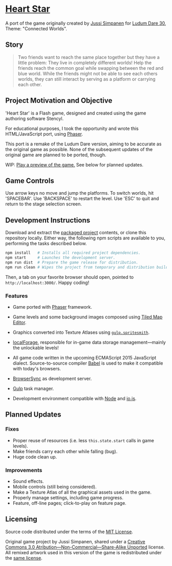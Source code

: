 [Heart Star][demo]
===============================================================================

A port of the game originally created by [Jussi Simpanen][advi] for [Ludum Dare
30][ld-g], Theme: "Connected Worlds".


Story
-------------------------------------------------------------------------------

>   Two friends want to reach the same place together but they have a little
>   problem: They live in completely different worlds! Help the friends reach
>   the common goal while swapping between the red and blue world. While the
>   friends might not be able to see each others worlds, they can still
>   interact by serving as a platform or carrying each other.


Project Motivation and Objective
-------------------------------------------------------------------------------

'Heart Star' is a Flash game, designed and created using the game authoring
software Stencyl.

For educational purposes, I took the opportunity and wrote this HTML/JavaScript
port, using [Phaser][phsr].

This port is a remake of the Ludum Dare version, aiming to be accurate as the
original game as possible. None of the subsequent updates of the original game
are planned to be ported, though.

WIP: [Play a preview of the game.][demo] See below for planned updates.


Game Controls
-------------------------------------------------------------------------------

Use arrow keys no move and jump the platforms. To switch worlds, hit
'SPACEBAR'. Use 'BACKSPACE' to restart the level. Use 'ESC' to quit and return
to the stage selection screen.


Development Instructions
-------------------------------------------------------------------------------

Download and extract the [packaged project][dwld] contents, or clone this
repository locally. Either way, the following npm scripts are available to you,
performing the tasks described below.

```sh
npm install   # Installs all required project dependencies.
npm start     # Launches the development server.
npm run dist  # Prepare the game release for distribution.
npm run clean # Wipes the project from temporary and distribution build files.
```

Then, a tab on your favorite browser should open, pointed to
`http://localhost:3000/`. Happy coding!


### Features ##################################################################

*   Game ported with [Phaser][phsr] framework.

*   Game levels and some background images composed using [Tiled Map
    Editor][tild].

*   Graphics converted into Texture Atlases using [`gulp.spritesmith`][gsps].

*   [localForage][lfor], responsible for in-game data storage management—mainly
    the unlockable levels!

*   All game code written in the upcoming ECMAScript 2015 JavaScript dialect.
    Source-to-source compiler [Babel][babl] is used to make it compatible with
    today's browsers.

*   [BrowserSync][bsnc] as development server.

*   [Gulp][gulp] task manager.

*   Development environment compatible with [Node][node] and [io.js][iojs].


Planned Updates
-------------------------------------------------------------------------------

### Fixes #####################################################################

*   Proper reuse of resources (i.e. less `this.state.start` calls in game 
    levels).
*   Make friends carry each other while falling (bug).
*   Huge code clean up.

### Improvements ##############################################################

*   Sound effects.
*   Mobile controls (still being considered).
*   Make a Texture Atlas of all the graphical assets used in the game.
*   Properly manage settings, including game progress.
*   Feature, off-line pages; click-to-play on feature page.


Licensing
-------------------------------------------------------------------------------

Source code distributed under the terms of the [MIT License][mitl].

Original game project by Jussi Simpanen, shared under a [Creative Commons 3.0
Atribution—Non-Commercial—Share-Alike Unported][cc-l] license. All remixed
artwork used in this version of the game is redistributed under the [same
license][cc-l].


<!-- ---------------------------------------------------------------------- -->

[iojs]: https://iojs.org/
[phsr]: https://phaser.io/
[gscm]: http://git-scm.com/
[babl]: https://babeljs.io/
[gulp]: https://gulpjs.com/
[node]: https://nodejs.org/
[bsnc]: http://browsersync.io/
[tild]: http://www.mapeditor.org/
[advi]: http://simpanen.carbonmade.com/
[demo]: https://rblopes.github.io/heart-star/
[lfor]: https://mozilla.github.io/localForage/
[gsps]: https://github.com/twolfson/gulp.spritesmith
[cc-l]: https://creativecommons.org/licenses/by-nc-sa/3.0/
[dwld]: https://github.com/rblopes/heart-star/archive/dev.zip
[mitl]: https://github.com/rblopes/heart-star/blob/master/LICENSE
[ld-g]: http://ludumdare.com/compo/ludum-dare-30/?action=preview&uid=11391
